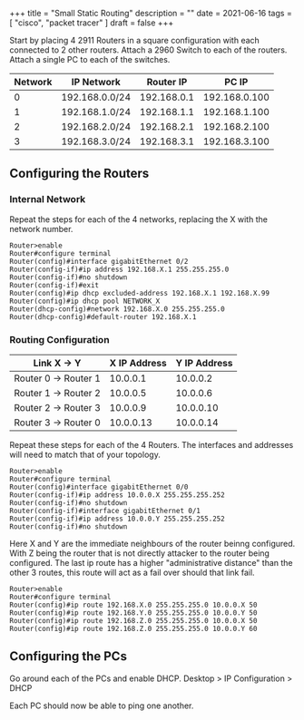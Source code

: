 +++
title = "Small Static Routing"
description = ""
date = 2021-06-16
tags = [ "cisco", "packet tracer" ]
draft = false
+++

Start by placing 4 2911 Routers in a square configuration with each connected to 2 other routers.
Attach a 2960 Switch to each of the routers.
Attach a single PC to each of the switches.

| Network | IP Network     | Router IP   | PC IP         |
| -       | -              | -           | -             |
| 0       | 192.168.0.0/24 | 192.168.0.1 | 192.168.0.100 |
| 1       | 192.168.1.0/24 | 192.168.1.1 | 192.168.1.100 |
| 2       | 192.168.2.0/24 | 192.168.2.1 | 192.168.2.100 |
| 3       | 192.168.3.0/24 | 192.168.3.1 | 192.168.3.100 |

## Configuring the Routers

### Internal Network

Repeat the steps for each of the 4 networks, replacing the X with the network number.

```ios
Router>enable
Router#configure terminal
Router(config)#interface gigabitEthernet 0/2
Router(config-if)#ip address 192.168.X.1 255.255.255.0
Router(config-if)#no shutdown
Router(config-if)#exit
Router(config)#ip dhcp excluded-address 192.168.X.1 192.168.X.99
Router(config)#ip dhcp pool NETWORK_X 
Router(dhcp-config)#network 192.168.X.0 255.255.255.0
Router(dhcp-config)#default-router 192.168.X.1
```

### Routing Configuration

| Link X -> Y          | X IP Address | Y IP Address |
| -                    | -            | -            |
| Router 0 -> Router 1 | 10.0.0.1     | 10.0.0.2     |
| Router 1 -> Router 2 | 10.0.0.5     | 10.0.0.6     |
| Router 2 -> Router 3 | 10.0.0.9     | 10.0.0.10    |
| Router 3 -> Router 0 | 10.0.0.13    | 10.0.0.14    |

Repeat these steps for each of the 4 Routers. The interfaces and addresses will need to match that of your topology.

```ios
Router>enable
Router#configure terminal
Router(config)#interface gigabitEthernet 0/0
Router(config-if)#ip address 10.0.0.X 255.255.255.252
Router(config-if)#no shutdown
Router(config-if)#interface gigabitEthernet 0/1
Router(config-if)#ip address 10.0.0.Y 255.255.255.252
Router(config-if)#no shutdown
```

Here X and Y are the immediate neighbours of the router beinng configured.
With Z being the router that is not directly attacker to the router being configured.
The last ip route has a higher "administrative distance" than the other 3 routes, this route will act as a fail over should that link fail.

```ios
Router>enable
Router#configure terminal
Router(config)#ip route 192.168.X.0 255.255.255.0 10.0.0.X 50
Router(config)#ip route 192.168.Y.0 255.255.255.0 10.0.0.Y 50
Router(config)#ip route 192.168.Z.0 255.255.255.0 10.0.0.X 50
Router(config)#ip route 192.168.Z.0 255.255.255.0 10.0.0.Y 60
```

## Configuring the PCs

Go around each of the PCs and enable DHCP. Desktop > IP Configuration > DHCP

Each PC should now be able to ping one another.

